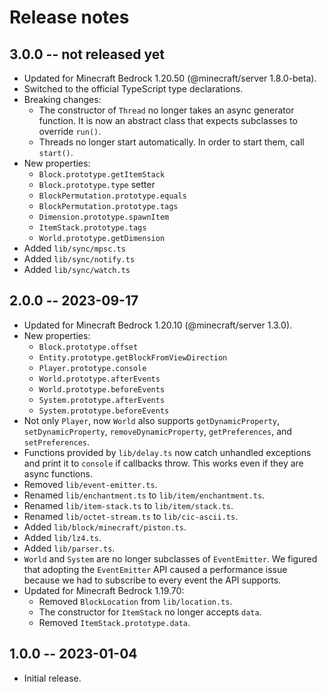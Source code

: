 # Release notes

## 3.0.0 -- not released yet

* Updated for Minecraft Bedrock 1.20.50 (@minecraft/server 1.8.0-beta).
* Switched to the official TypeScript type declarations.
* Breaking changes:
  * The constructor of `Thread` no longer takes an async generator
    function. It is now an abstract class that expects subclasses to
    override `run()`.
  * Threads no longer start automatically. In order to start them, call
    `start()`.
* New properties:
  * `Block.prototype.getItemStack`
  * `Block.prototype.type` setter
  * `BlockPermutation.prototype.equals`
  * `BlockPermutation.prototype.tags`
  * `Dimension.prototype.spawnItem`
  * `ItemStack.prototype.tags`
  * `World.prototype.getDimension`
* Added `lib/sync/mpsc.ts`
* Added `lib/sync/notify.ts`
* Added `lib/sync/watch.ts`

## 2.0.0 -- 2023-09-17

* Updated for Minecraft Bedrock 1.20.10 (@minecraft/server 1.3.0).
* New properties:
  * `Block.prototype.offset`
  * `Entity.prototype.getBlockFromViewDirection`
  * `Player.prototype.console`
  * `World.prototype.afterEvents`
  * `World.prototype.beforeEvents`
  * `System.prototype.afterEvents`
  * `System.prototype.beforeEvents`
* Not only `Player`, now `World` also supports `getDynamicProperty`,
  `setDynamicProperty`, `removeDynamicProperty`, `getPreferences`, and
  `setPreferences`.
* Functions provided by `lib/delay.ts` now catch unhandled exceptions and
  print it to `console` if callbacks throw. This works even if they are
  async functions.
* Removed `lib/event-emitter.ts`.
* Renamed `lib/enchantment.ts` to `lib/item/enchantment.ts`.
* Renamed `lib/item-stack.ts` to `lib/item/stack.ts`.
* Renamed `lib/octet-stream.ts` to `lib/cic-ascii.ts`.
* Added `lib/block/minecraft/piston.ts`.
* Added `lib/lz4.ts`.
* Added `lib/parser.ts`.
* `World` and `System` are no longer subclasses of `EventEmitter`. We
  figured that adopting the `EventEmitter` API caused a performance issue
  because we had to subscribe to every event the API supports.
* Updated for Minecraft Bedrock 1.19.70:
  * Removed `BlockLocation` from `lib/location.ts`.
  * The constructor for `ItemStack` no longer accepts `data`.
  * Removed `ItemStack.prototype.data`.

## 1.0.0 -- 2023-01-04

* Initial release.
